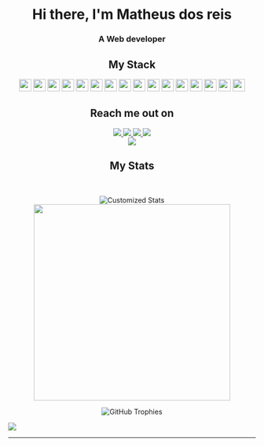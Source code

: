 <div  align="center">
<h1>Hi there, I'm Matheus dos reis</h1>
<h3>A Web developer</h3>
  
</div>

<h2 align="center">My Stack</h2>

<p align="center">
  <!-- Tecnologias -->
  <img src="https://img.shields.io/badge/-Django-0b3d18?style=flat-square&logo=django" height="25"/>
  <img src ="https://img.shields.io/badge/SpringBoot-0b3d18?style=flat-square&logo=Spring&logoColor=white" height="25"/>
  <img src="https://img.shields.io/badge/-Node-0b3d18?style=flat-square&logo=nodedotjs" height="25"/>
  <img src="https://img.shields.io/badge/-React-black?style=flat-square&logo=react" height="25"/>
  <img src="https://img.shields.io/badge/-Gin_Web_Framework-black?style=flat-square&logo=go" height="25"/>
  <img src="https://img.shields.io/badge/-next.js-black?style=flat&logo=nextdotjs&logoColor=white" height="25"/>
  <img src="https://img.shields.io/badge/-Docker-black?style=flat-square&logo=docker" height="25"/>
  <img src="https://img.shields.io/badge/-PostgreSQL-black?style=flat-square&logo=postgresql" height="25"/>
  <img src="https://img.shields.io/badge/-MongoDB-black?style=flat-square&logo=mongodb" height="25"/>
  <img src="https://img.shields.io/badge/-MySQL-black?style=flat-square&logo=mysql" height="25"/>
  <img src="https://img.shields.io/badge/-Git-black?style=flat-square&logo=git" height="25"/>
  <img src="https://img.shields.io/badge/-GitHub-black?style=flat-square&logo=github" height="25"/>

  <!-- Linguagens de Programação -->
  <img src="https://img.shields.io/badge/-Python-black?style=flat-square&logo=python" height="25"/>
  <img src="https://img.shields.io/badge/Java-black?style=for-the-badge&logo=openjdk&logoColor=white" height="25"/>
  <img src="https://img.shields.io/badge/-JavaScript-black?style=flat-square&logo=javascript" height="25"/>
  <img src="https://img.shields.io/badge/-Golang-black?style=flat-square&logo=go" height="25"/>

  <!-- Frameworks -->
  
</p>



<h2 align="center">Reach me out on</h2>

<div align="center" style="display: flex; flex-direction: column; align-items: center;">
    <div>
          <a href="http://matheusdosreis.com/">
            <img src="https://img.shields.io/badge/-matheusdosreis.com-black?style=flat-square&logo=dependabot&logoColor=white&link=http://matheusdosreis.com/"/>
        </a>
        <a href="https://www.linkedin.com/in/matheus-dos-reis-08b74b1a4/">
            <img src="https://img.shields.io/badge/-Linkedin-blue?style=flat-square&logo=Linkedin&logoColor=white&link=https://www.linkedin.com/in/matheus-dos-reis-08b74b1a4/"/>
        </a>
      <a  href="https://wakatime.com/@Reis567">
        <img src="https://img.shields.io/badge/WakaTime-000000?style=flat-square&logo=WakaTime&logoColor=white&link=https://wakatime.com/@Reis567">
      </a>
        <a href="https://codepen.io/reis567">
            <img src="https://img.shields.io/badge/-Codepen-blue?style=flat-square&logo=Codepen&logoColor=white&link=https://codepen.io/reis567"/>
        </a>
    </div>
    <div>
        <a href="mailto:matheusdosreis9@gmail.com">
            <img src="https://img.shields.io/badge/-matheusdosreis9@gmail.com-c14438?style=flat-square&logo=Gmail&logoColor=white&link=mailto:matheusdosreis9@gmail.com"/>
        </a>
    </div>
</div>



  

<h2 align="center">
  My Stats
</h2>
 
<br>

<p align = "center">
<img src="https://github-readme-stats.vercel.app/api?username=Reis567&show_icons=true&theme=tokyonight&count_private=true&hide_title=false&include_all_commits=true" alt="Customized Stats">
  <img width="400px" src = "https://github-readme-stats.vercel.app/api/top-langs/?username=Reis567&theme=tokyonight&layout=compact">
</p>

<p align = "center">
<img src="https://github-profile-trophy.vercel.app/?username=Reis567&theme=tokyonight&row=1&column=6" alt="GitHub Trophies">
</p>

<div  align="center" style="display:flex">
 <img src="https://badges.pufler.dev/commits/monthly/Reis567" />
</div>

<hr>
